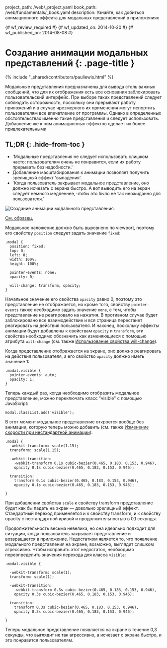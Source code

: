 project_path: /web/_project.yaml
book_path: /web/fundamentals/_book.yaml
description: Узнайте, как добиться анимационного эффекта для модальных представлений в приложениях

{# wf_review_required #}
{# wf_updated_on: 2014-10-20 #}
{# wf_published_on: 2014-08-08 #}

# Создание анимации модальных представлений {: .page-title }

{% include "_shared/contributors/paullewis.html" %}


Модальные представления предназначены для вывода столь важных сообщений, что для их отображения есть все основания заблокировать пользовательский интерфейс. При выборе таких представлений следует соблюдать осторожность, поскольку они прерывают работу приложений и в случае чрезмерного их применения могут испортить пользователям все впечатление от программы. Однако в определенных обстоятельствах именно такие представления и следует использовать. Добавление же к ним анимационных эффектов сделает их более привлекательными

## TL;DR {: .hide-from-toc }
- 'Модальные представления не следует использовать слишком часто; пользователям очень не понравится, если их работу прерывать без надобности.'
- Добавление масштабирования к анимации позволяет получить зрелищный эффект 'выпадения'.
- 'Когда пользователь закрывает модальное представление, оно должно исчезать с экрана быстро. А вот выводить его на экран следует немного медленнее, чтобы это было не так неожиданно для пользователя.'


<img src="imgs/gifs/dont-press.gif" alt="Создание анимации модального представления." />

<a href="https://googlesamples.github.io/web-fundamentals/samples/../fundamentals/design-and-ui/animations/modal-view-animation.html">См. образец.</a>

Модальное наложение должно быть выровнено по viewport, поэтому его свойству `position` следует задать значение `fixed`:


    .modal {
      position: fixed;
      top: 0;
      left: 0;
      width: 100%;
      height: 100%;
    
      pointer-events: none;
      opacity: 0;
    
      will-change: transform, opacity;
    }
    

Начальное значение его свойства `opacity` равно 0, поэтому это представление не отображается, но кроме того, свойству `pointer-events` также необходимо задать значение `none`, с тем, чтобы представление не реагировало на нажатия. В противном случае будет заблокировано все взаимодействие и вся страница перестанет реагировать на действия пользователя. И наконец, поскольку эффекты анимации будут добавлены к свойствам `opacity` и `transform`, эти свойства необходимо обозначить как изменяющиеся с помощью атрибута `will-change` (см. также [Использование свойства will-change]({{site.fundamentals}}/look-and-feel/animations/animations-and-performance.html#using-the-will-change-property)).

Когда представление отображается на экране, оно должно реагировать на действия пользователя, а его свойство `opacity` должно иметь значение 1:


    .modal.visible {
      pointer-events: auto;
      opacity: 1;
    }
    

Теперь каждый раз, когда необходимо отобразить модальное представление, можно переключать класс "visible" с помощью JavaScript:


    modal.classList.add('visible');
    

В этот момент модальное представление откроется вообще без анимации, которую теперь можно добавить
(см. также [Изменение скорости при нестандартной анимации]({{site.fundamentals}}/look-and-feel/animations/custom-easing.html)):


    .modal {
      -webkit-transform: scale(1.15);
      transform: scale(1.15);
    
      -webkit-transition:
        -webkit-transform 0.1s cubic-bezier(0.465, 0.183, 0.153, 0.946),
        opacity 0.1s cubic-bezier(0.465, 0.183, 0.153, 0.946);
    
      transition:
        transform 0.1s cubic-bezier(0.465, 0.183, 0.153, 0.946),
        opacity 0.1s cubic-bezier(0.465, 0.183, 0.153, 0.946);
    
    }
    

При добавлении свойства `scale` к свойству transform представление будет как бы падать на экран ― довольно зрелищный эффект. Стандартный переход применяется и к свойству transform, и к свойству opacity с нестандартной кривой и продолжительностью в 0,1 секунды.

Продолжительность весьма невелика, но она идеально подходит для ситуации, когда пользователь закрывает представление и возвращается в приложение. Недостатком является то, что появление модального представления на экране, возможно, выглядит слишком агрессивно. Чтобы исправить этот недостаток, необходимо переопределить значения перехода для класса `visible`:


    .modal.visible {
    
      -webkit-transform: scale(1);
      transform: scale(1);
    
      -webkit-transition:
        -webkit-transform 0.3s cubic-bezier(0.465, 0.183, 0.153, 0.946),
        opacity 0.3s cubic-bezier(0.465, 0.183, 0.153, 0.946);
    
      transition:
        transform 0.3s cubic-bezier(0.465, 0.183, 0.153, 0.946),
        opacity 0.3s cubic-bezier(0.465, 0.183, 0.153, 0.946);
    
    }
    

Теперь модальное представление появляется на экране в течение 0,3 секунды, что выглядит не так агрессивно, а исчезает с экрана быстро, и это понравится пользователям.




